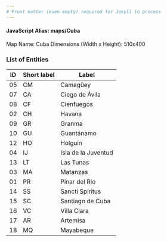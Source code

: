 ```yaml
---
# Front matter (even empty) required for Jekyll to process
---
```


#### JavaScript Alias: maps/Cuba

Map Name: Cuba
Dimensions (Width x Height): 510x400





### List of Entities

ID | Short label | Label
---|---|---|
05|CM|Camagüey
07|CA|Ciego de Ávila
08|CF|Cienfuegos
02|CH|Havana
09|GR|Granma
10|GU|Guantánamo
12|HO|Holguín
04|IJ|Isla de la Juventud
13|LT|Las Tunas
03|MA|Matanzas
01|PR|Pinar del Río
14|SS|Sancti Spíritus
15|SC|Santiago de Cuba
16|VC|Villa Clara
17|AR|Artemisa
18|MQ|Mayabeque